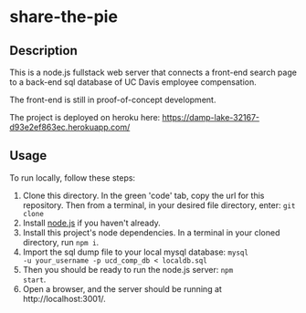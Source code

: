# share-the-pie

## Description

This is a node.js fullstack web server that connects a front-end search page to a back-end sql database of UC Davis employee compensation.

The front-end is still in proof-of-concept development.

The project is deployed on heroku here: https://damp-lake-32167-d93e2ef863ec.herokuapp.com/

## Usage

To run locally, follow these steps:

1. Clone this directory. In the green 'code' tab, copy the url for this repository. Then from a terminal, in your desired file directory, enter: <code>git clone </code>
2. Install [node.js](https://nodejs.org/) if you haven't already.
3. Install this project's  node dependencies. In a terminal in your cloned directory, run <code>npm i</code>.
4. Import the sql dump file to your local mysql database: <code>mysql -u your_username -p ucd_comp_db < localdb.sql</code>
5. Then you should be ready to run the node.js server: <code>npm start</code>.
6. Open a browser, and the server should be running at http://localhost:3001/.
